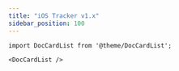 ```yaml
---
title: "iOS Tracker v1.x"
sidebar_position: 100
---
```


```mdx-code-block
import DocCardList from '@theme/DocCardList';

<DocCardList />
```
